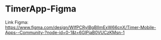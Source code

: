 # TimerApp-Figma
Link Figma: https://www.figma.com/design/WIfPCRyIBgBIImExW66cnX/Timer-Mobile-Apps--Community-?node-id=0-1&t=6GlPjaB0VUCzKMsn-1
